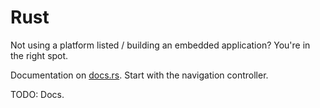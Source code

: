 # Rust

Not using a platform listed / building an embedded application?
You're in the right spot.

Documentation on [docs.rs](https://docs.rs/ferrostar/latest). Start with the navigation controller.

TODO: Docs.
